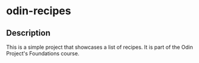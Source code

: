 # odin-recipes

## Description
This is a simple project that showcases a list of recipes. It is part of the Odin Project's Foundations course.
